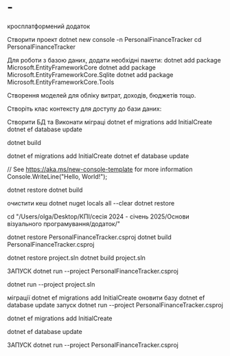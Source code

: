 # -
кросплатформений додаток

Створити проект
dotnet new console -n PersonalFinanceTracker
cd PersonalFinanceTracker


Для роботи з базою даних, додати необхідні пакети:
dotnet add package Microsoft.EntityFrameworkCore
dotnet add package Microsoft.EntityFrameworkCore.Sqlite
dotnet add package Microsoft.EntityFrameworkCore.Tools

Створення моделей для обліку витрат, доходів, бюджетів тощо. 


Створіть клас контексту для доступу до бази даних:

Створити БД та Виконати міграці
dotnet ef migrations add InitialCreate
dotnet ef database update


dotnet build

dotnet ef migrations add InitialCreate
dotnet ef database update

// See https://aka.ms/new-console-template for more information
Console.WriteLine("Hello, World!");

dotnet restore
dotnet build

очистити кеш
dotnet nuget locals all --clear
dotnet restore


cd "/Users/olga/Desktop/КПІ/сесія 2024 - січень 2025/Основи візуального програмування/додаток/"

dotnet restore PersonalFinanceTracker.csproj
dotnet build PersonalFinanceTracker.csproj

dotnet restore project.sln
dotnet build project.sln


ЗАПУСК
dotnet run --project PersonalFinanceTracker.csproj

dotnet run --project project.sln

міграції
dotnet ef migrations add InitialCreate
оновити базу
dotnet ef database update
запуск
dotnet run --project PersonalFinanceTracker.csproj


dotnet ef migrations add InitialCreate

dotnet ef database update

ЗАПУСК
dotnet run --project PersonalFinanceTracker.csproj
